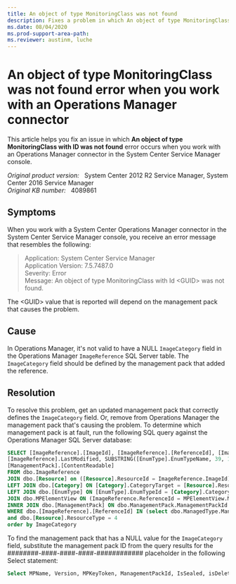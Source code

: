 ```yaml
---
title: An object of type MonitoringClass was not found
description: Fixes a problem in which An object of type MonitoringClass error occurs when you work with an Operations Manager connector in the System Center Service Manager console.
ms.date: 08/04/2020
ms.prod-support-area-path: 
ms.reviewer: austinm, luche
---
```

# An object of type MonitoringClass was not found error when you work with an Operations Manager connector

This article helps you fix an issue in which **An object of type MonitoringClass with ID was not found** error occurs when you work with an Operations Manager connector in the System Center Service Manager console.

_Original product version:_ &nbsp; System Center 2012 R2 Service Manager, System Center 2016 Service Manager  
_Original KB number:_ &nbsp; 4089861

## Symptoms

When you work with a System Center Operations Manager connector in the System Center Service Manager console, you receive an error message that resembles the following:

> Application: System Center Service Manager  
> Application Version: 7.5.7487.0  
> Severity: Error  
> Message: An object of type MonitoringClass with Id \<GUID> was not found.

The \<GUID> value that is reported will depend on the management pack that causes the problem.

## Cause

In Operations Manager, it's not valid to have a NULL `ImageCategory` field in the Operations Manager `ImageReference` SQL Server table. The `ImageCategory` field should be defined by the management pack that added the reference.

## Resolution

To resolve this problem, get an updated management pack that correctly defines the `ImageCategory` field. Or, remove from Operations Manager the management pack that's causing the problem. To determine which management pack is at fault, run the following SQL query against the Operations Manager SQL Server database:

```sql
SELECT [ImageReference].[ImageId], [ImageReference].[ReferenceId], [ImageReference].[ManagementPackId], [ImageReference].TimeAdded,  
[ImageReference].LastModified, SUBSTRING([EnumType].EnumTypeName, 39, 100) AS ImageCategory, [MPElementView].[MPElementName],
[ManagementPack].[ContentReadable]
FROM dbo.ImageReference
JOIN dbo.[Resource] on ([Resource].ResourceId = ImageReference.ImageId)
LEFT JOIN dbo.[Category] ON [Category].CategoryTarget = [Resource].ResourceId
LEFT JOIN dbo.[EnumType] ON [EnumType].EnumTypeId = [Category].CategoryValue
JOIN dbo.MPElementView ON (ImageReference.ReferenceId = MPElementView.MPElementId)
INNER JOIN dbo.[ManagementPack] ON dbo.ManagementPack.ManagementPackId = [ImageReference].ManagementPackId AND dbo.ManagementPack.ContentReadable = 1
WHERE dbo.[ImageReference].[ReferenceId] IN (select dbo.ManagedType.ManagedTypeId from dbo.ManagedType)
and dbo.[Resource].ResourceType = 4
order by ImageCategory
```

To find the management pack that has a NULL value for the `ImageCategory` field, substitute the management pack ID from the query results for the ########-####-####-####-############ placeholder in the following Select statement:

```sql
Select MPName, Version, MPKeyToken, ManagementPackId, IsSealed, isDeleted, TimeAdded from ManagementPackHistory where ManagementPackId = '########-####-####-####-############'
```
